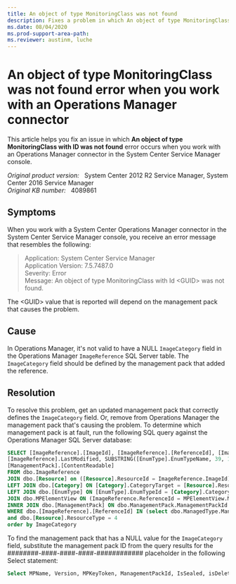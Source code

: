 ```yaml
---
title: An object of type MonitoringClass was not found
description: Fixes a problem in which An object of type MonitoringClass error occurs when you work with an Operations Manager connector in the System Center Service Manager console.
ms.date: 08/04/2020
ms.prod-support-area-path: 
ms.reviewer: austinm, luche
---
```

# An object of type MonitoringClass was not found error when you work with an Operations Manager connector

This article helps you fix an issue in which **An object of type MonitoringClass with ID was not found** error occurs when you work with an Operations Manager connector in the System Center Service Manager console.

_Original product version:_ &nbsp; System Center 2012 R2 Service Manager, System Center 2016 Service Manager  
_Original KB number:_ &nbsp; 4089861

## Symptoms

When you work with a System Center Operations Manager connector in the System Center Service Manager console, you receive an error message that resembles the following:

> Application: System Center Service Manager  
> Application Version: 7.5.7487.0  
> Severity: Error  
> Message: An object of type MonitoringClass with Id \<GUID> was not found.

The \<GUID> value that is reported will depend on the management pack that causes the problem.

## Cause

In Operations Manager, it's not valid to have a NULL `ImageCategory` field in the Operations Manager `ImageReference` SQL Server table. The `ImageCategory` field should be defined by the management pack that added the reference.

## Resolution

To resolve this problem, get an updated management pack that correctly defines the `ImageCategory` field. Or, remove from Operations Manager the management pack that's causing the problem. To determine which management pack is at fault, run the following SQL query against the Operations Manager SQL Server database:

```sql
SELECT [ImageReference].[ImageId], [ImageReference].[ReferenceId], [ImageReference].[ManagementPackId], [ImageReference].TimeAdded,  
[ImageReference].LastModified, SUBSTRING([EnumType].EnumTypeName, 39, 100) AS ImageCategory, [MPElementView].[MPElementName],
[ManagementPack].[ContentReadable]
FROM dbo.ImageReference
JOIN dbo.[Resource] on ([Resource].ResourceId = ImageReference.ImageId)
LEFT JOIN dbo.[Category] ON [Category].CategoryTarget = [Resource].ResourceId
LEFT JOIN dbo.[EnumType] ON [EnumType].EnumTypeId = [Category].CategoryValue
JOIN dbo.MPElementView ON (ImageReference.ReferenceId = MPElementView.MPElementId)
INNER JOIN dbo.[ManagementPack] ON dbo.ManagementPack.ManagementPackId = [ImageReference].ManagementPackId AND dbo.ManagementPack.ContentReadable = 1
WHERE dbo.[ImageReference].[ReferenceId] IN (select dbo.ManagedType.ManagedTypeId from dbo.ManagedType)
and dbo.[Resource].ResourceType = 4
order by ImageCategory
```

To find the management pack that has a NULL value for the `ImageCategory` field, substitute the management pack ID from the query results for the ########-####-####-####-############ placeholder in the following Select statement:

```sql
Select MPName, Version, MPKeyToken, ManagementPackId, IsSealed, isDeleted, TimeAdded from ManagementPackHistory where ManagementPackId = '########-####-####-####-############'
```
